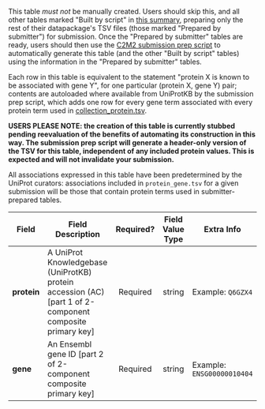 This table *must not* be manually created. Users should skip this, and all other tables marked "Built by script" in [this summary](./C2M2-Table-Summary), preparing only the rest of their datapackage's TSV files (those marked "Prepared by submitter") for submission. Once the "Prepared by submitter" tables are ready, users should then use the [C2M2 submission prep script](https://osf.io/bq6k9/) to automatically generate this table (and the other "Built by script" tables) using the information in the "Prepared by submitter" tables.

Each row in this table is equivalent to the statement "protein X is known to be associated with gene Y", for one particular (protein X, gene Y) pair; contents are autoloaded where available from UniProtKB by the submission prep script, which adds one row for every gene term associated with every protein term used in [collection_protein.tsv](./TableInfo:-collection_protein.tsv).

**USERS PLEASE NOTE: the creation of this table is currently stubbed pending reevaluation of the benefits of automating its construction in this way. The submission prep script will generate a header-only version of the TSV for this table, independent of any included protein values. This is expected and will not invalidate your submission.**

All associations expressed in this table have been predetermined by the UniProt curators: associations included in `protein_gene.tsv` for a given submission will be those that contain protein terms used in submitter-prepared tables.

Field | Field Description | Required? | Field Value Type | Extra Info 
------|-------------------|:-----------:|:-------------:|------------
**protein** | A UniProt Knowledgebase (UniProtKB) protein accession (AC) [part 1 of 2-component composite primary key] | Required | string | Example: `Q6GZX4`
**gene** | An Ensembl gene ID [part 2 of 2-component composite primary key] | Required |  string |  Example: `ENSG00000010404`
